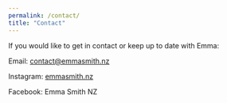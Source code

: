 ```yaml
---
permalink: /contact/
title: "Contact"
---
```

If you would like to get in contact or keep up to date with Emma:

Email: contact@emmasmith.nz

Instagram: [emmasmith.nz](https://www.instagram.com/emmasmith.nz/?hl=en)

Facebook: Emma Smith NZ

<!-- Messenger Chat Plugin Code -->
<div id="fb-root"></div>

<!-- Your Chat Plugin code -->
<div id="fb-customer-chat" class="fb-customerchat">
</div>

<script>
    var chatbox = document.getElementById('fb-customer-chat');
    chatbox.setAttribute("page_id", "2015323498709396");
    chatbox.setAttribute("attribution", "biz_inbox");
</script>

<!-- Your SDK code -->
<script>
    window.fbAsyncInit = function() {
    FB.init({
        xfbml            : true,
        version          : 'v14.0'
    });
    };

    (function(d, s, id) {
    var js, fjs = d.getElementsByTagName(s)[0];
    if (d.getElementById(id)) return;
    js = d.createElement(s); js.id = id;
    js.src = 'https://connect.facebook.net/en_US/sdk/xfbml.customerchat.js';
    fjs.parentNode.insertBefore(js, fjs);
    }(document, 'script', 'facebook-jssdk'));
</script>